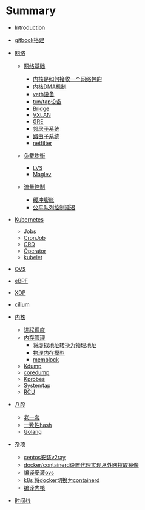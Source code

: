 # Summary

* [Introduction](README.md)

* [gitbook搭建](./gitbook/index.md)

* [网络]()
  * [网络基础](./network/basic/index.md)
    * [内核是如何接收一个网络包的](./network/basic/recv_one_package.md)
    * [内核DMA机制](./network/basic/dma.md)
    * [veth设备](./network/basic/veth.md)
    * [tun/tap设备](./network/basic/tun-tap.md)
    * [Bridge](./network/basic/bridge.md)
    * [VXLAN](./network/basic/vxlan.md)
    * [GRE](./network/basic/gre.md)
    * [邻居子系统](./network/basic/neighbor.md)
    * [路由子系统](./network/basic/route.md)
    * [netfilter](./network/basic/netfilter.md)

  * [负载均衡](./network/lb/index.md)
    * [LVS](./network/lb/LVS.md)
    * [Maglev](./network/lb/Maglev.md)

  * [流量控制](./network/traffic_control/tc.md)
    * [缓冲膨胀](./network/traffic_control/bufferbloat.md)
    * [公平队列控制延迟](./network/traffic_control/fq_codel.md)

* [Kubernetes]()
  * [Jobs](./Kubernetes/Jobs.md)
  * [CronJob](./Kubernetes/CronJob.md)
  * [CRD](./Kubernetes/CRD.md)
  * [Operator](./Kubernetes/Operator.md)
  * [kubelet](./Kubernetes/kubelet.md)

* [OVS](./OVS/index.md)

* [eBPF](./eBPF/index.md)

* [XDP](./XDP/index.md)

* [cilium](./cilium/index.md)

* [内核]()
  * [进程调度](./kernel/进程调度.md)
  * [内存管理](./kernel/内存管理.md)
    * [将虚拟地址转换为物理地址](./kernel/mm-1-va2pa.md)
    * [物理内存模型](./kernel/mm-2-physical-memory-model.md)
    * [memblock](./kernel/mm-3-memblock.md)
  * [Kdump](./kernel/kdump.md)
  * [coredump](./kernel/coredump.md)
  * [Kprobes](./kernel/kprobe.md)
  * [Systemtap](./kernel/systemtap.md)
  * [RCU](./kernel/rcu.md)

* [八股]()
  * [老一套](./BAGU/0_classic.md)
  * [一致性hash](./BAGU/1_consistent_hash.md)
  * [Golang](./BAGU/2_golang.md)

* [杂项]()
  * [centos安装v2ray](./misc/centos-install-v2ray.md)
  * [docker/containerd设置代理实现从外网拉取镜像](./misc/docker-pull-use-proxy.md)
  * [编译安装ovs](./misc/install-ovs.md)
  * [k8s 将docker切换为containerd](./misc/docker-to-containerd.md)
  * [编译内核](./misc/compile-kernel.md)

* [时间线](KEEP.md)
